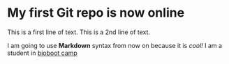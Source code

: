 # My first Git repo is now online
This is a first line of text.
This is a 2nd line of text.

I am going to use **Markdown** syntax from now on because it is  _cool!_
I am a student in [bioboot camp](https://bioboot.github.io/web-2018/)

